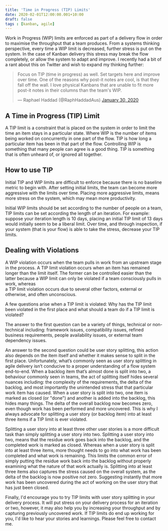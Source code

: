 ```yaml
---
title: 'Time in Progress (TIP) Limits'
date: 2020-02-01T12:00:00.001+10:00
draft: false
tags : [kanban, agile]
---
```


Work in Progress (WIP) limits are enforced as part of a delivery flow in order
to maximise the throughput that a team produces. From a systems thinking
perspective, every time a WIP limit is decreased, further stress is put on the
system. In the case of Kanban delivery this stress may break the flow
completely, or allow the system to adapt and improve. I recently had a bit of a
rant about this on Twitter and wish to expand my thinking further:

<blockquote class="twitter-tweet"><p lang="en" dir="ltr">Focus on TIP (time in progress) as well. Set targets here and improve over time. One of the reasons why post-it notes are cool, is that they fall off the wall. I love physical Kanbans that are unable to fit more post-it notes in their columns than the team&#39;s WIP.</p>&mdash; Raphael Haddad (@RaphHaddadAus) <a href="https://twitter.com/RaphHaddadAus/status/1222777079093022721?ref_src=twsrc%5Etfw">January 30, 2020</a></blockquote> <script async src="https://platform.twitter.com/widgets.js" charset="utf-8"></script>

## A Time in Progress (TIP) Limit

A TIP limit is a constraint that is placed on the system in order to limit the
time an item stays in a particular state. Where WIP is the number of items being
worked on concurrently in one part of the flow. TIP is how long a particular
item has been in that part of the flow. Controlling WIP is something that many
people can agree is a good thing. TIP is something that is often unheard of,
or ignored all together.

## How to use TIP

Initial TIP and WIP limits are difficult to enforce because there is no
baseline metric to begin with. After setting initial limits, the team can
become more aggressive with the limits over time. Placing more aggressive
limits, means more stress on the system, which may mean more productivity.

Initial WIP limits should be set according to the number of people on a team,
TIP limits can be set according the length of an iteration. For example:
suppose your iteration length is 10 days, placing an initial TIP limit of 13
days would initially seem to be a liberal limit. Over time, and through
inspection, if your system (that is your flow) is able to take the stress,
decrease your TIP limits.

## Dealing with Violations

A WIP violation occurs when the team pulls in work from an upstream stage in
the process. A TIP limit violation occurs when an item has remained longer
than the limit itself. The former can be controlled easier than the
latter because a
WIP limit can only be violated if a team consciously pulls in work, whereas  
a TIP limit violation occurs due to several other factors, external or
otherwise, and often unconscious.

A few questions arise when a TIP limit is violated: Why has the TIP limit been
violated in the first place and what should a team do if a TIP limit is
violated?

The answer to the first question can be a variety of things, technical or
non-technical including: framework issues, compatibility issues, refined
business requirements, people availability issues, or external team dependency
issues.

An answer to the second question could be user story splitting, this action
also depends on the item itself and whether it makes sense to split in the
first place. Unfortunately, what’s commonly seen as user story splitting in
agile delivery isn’t conducive to a proper understanding of a flow system
end-to-end. When a backlog item that’s almost done is split into two, a
behaviour commonly seen in teams, the act of splitting itself hides several
nuances including: the complexity of the requirements, the delta of the
backlog, and most importantly the unintended stress that that particular work
item has caused. When a user story is split into two, one  item is marked as
closed (or "done") and another is added into the backlog, this hides many
things. The delta of the overall backlog now becomes zero, even though work
has been performed and more uncovered. This is why I always advocate for
splitting a user story (or backlog item) into at least three items if a TIP
limit is ever violated.

Splitting a user story into at least three other user stories is a more
difficult task than simply splitting a user story into two. Splitting a user
story into two, means that the residue work goes back into the backlog, and
the completed work is marked as closed. Whereas when a user story is split
into at least three items, more thought needs to go into what work has been
completed and what work is remaining. This limits the common error of simply
putting the residue work back into the backlog without properly examining what
the nature of that work actually is. Splitting into at least three items also
captures the stress caused on the overall system, as the delta of the backlog
is now positive not zero. Suggesting instantly that more work has been
uncovered during the act of working on the user story that has just been closed.

Finally, I'd encourage you to try TIP limits with user story splitting in your
delivery process. It will put stress on your delivery process for an iteration
or two, however, it may also help you by increasing your throughput and by
capturing previously uncovered work. If TIP limits do end up working for you,
I'd like to hear your stories and learnings. Please feel free to contact me.
